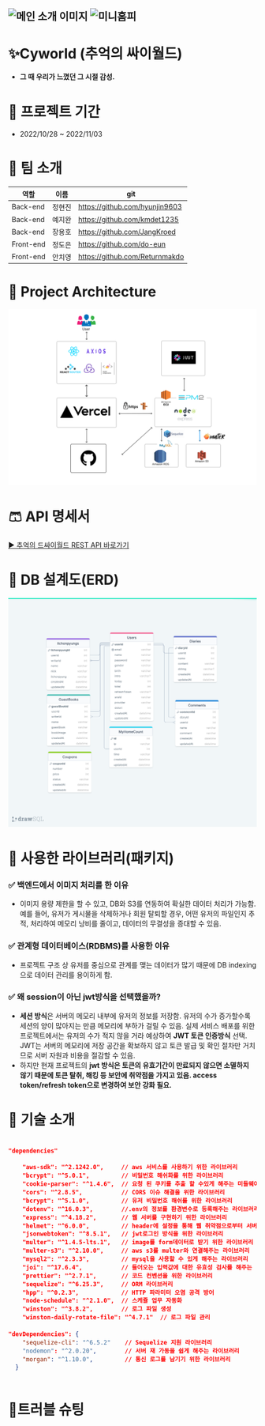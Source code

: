 ![메인 소개 이미지](https://blog.kakaocdn.net/dn/bp5KMh/btrTVgOZGK7/rNVqrrcDI3XvZNb4mJ79W1/img.png)
![미니홈피](https://blog.kakaocdn.net/dn/bgILCg/btrTVUZnmuT/0bLVzhkRYQDjSV96s5RFQ0/img.png)
---------------------------

# ✨Cyworld (추억의 싸이월드)

- **그 때 우리가 느꼈던 그 시절 감성.**

# 📆 프로젝트 기간

- 2022/10/28 ~ 2022/11/03

# 👒 팀 소개
| 역할 | 이름 | git |
| ------ | -- | ----|
| Back-end | 정현진 | https://github.com/hyunjin9603|
| Back-end | 예지완 | https://github.com/kmdet1235|
| Back-end | 장용호 | https://github.com/JangKroed|
| Front-end | 정도은 | https://github.com/do-eun|
| Front-end | 안치영 | https://github.com/Returnmakdo|  


# 👔 Project Architecture

![아키텍처](./img/architecture.png)


# 🩳 API 명세서
[▶ 추억의 드싸이월드 REST API 바로가기](https://www.notion.so/05a9b7f3797647bbba6acfddfcf93a8c?v=f9309d1483704ed7b90d09d77e70a2f7)

# 🧦 DB 설계도(ERD)
![erd최최치최최최최최최최치ㅗ치ㅚ최최최최종](./img/drawSQL-export-2022-11-02_22_07.png)



# 👟 사용한 라이브러리(패키지)


### ✅ 백엔드에서 이미지 처리를 한 이유

- 이미지 용량 제한을 할 수 있고, DB와 S3를 연동하여 확실한 데이터 처리가 가능함. 예를 들어, 유저가 게시물을 삭제하거나 회원 탈퇴할 경우, 어떤 유저의 파일인지 추적, 처리하여 메모리 낭비를 줄이고, 데이터의 무결성을 증대할 수 있음.



### ✅ 관계형 데이터베이스(RDBMS)를 사용한 이유

- 프로젝트 구조 상 유저를 중심으로 관계를 맺는 데이터가 많기 때문에 DB indexing으로 데이터 관리를 용이하게 함.



### ✅ 왜 session이 아닌 jwt방식을 선택했을까?

- **세션 방식**은 서버의 메모리 내부에 유저의 정보를 저장함. 유저의 수가 증가할수록 세션의 양이 많아지는 만큼 메모리에 부하가 걸릴 수 있음. 실제 서비스 배포를 위한 프로젝트에서는 유저의 수가 적지 않을 거라 예상하여 **JWT 토큰 인증방식** 선택. JWT는 서버의 메모리에 저장 공간을 확보하지 않고 토큰 발급 및 확인 절차만 거치므로 서버 자원과 비용을 절감할 수 있음.
- 하지만 현재 프로젝트의 **jwt 방식은 토큰의 유효기간이 만료되지 않으면 소멸하지 않기 때문에 토큰 탈취, 해킹 등 보안에 취약점을 가지고 있음. access token/refresh token으로 변경하여 보안 강화 필요.**

# 💍 기술 소개

```json

"dependencies"
	
    "aws-sdk": "^2.1242.0",     // aws 서비스를 사용하기 위한 라이브러리
    "bcrypt": "^5.0.1",         // 비밀번호 해쉬화를 위한 라이브러리
    "cookie-parser": "^1.4.6",  // 요청 된 쿠키를 추출 할 수있게 해주는 미들웨어
    "cors": "^2.8.5",           // CORS 이슈 해결을 위한 라이브러리
    "bcrypt": "^5.1.0",         // 유저 비밀번호 해쉬를 위한 라이브러리
    "dotenv": "^16.0.3",        //.env의 정보를 환경변수로 등록해주는 라이브러리
    "express": "^4.18.2",       // 웹 서버를 구현하기 위한 라이브러리
    "helmet": "^6.0.0",         // header에 설정을 통해 웹 취약점으로부터 서버 보호
    "jsonwebtoken": "^8.5.1",   // jwt로그인 방식을 위한 라이브러리
    "multer": "^1.4.5-lts.1",   // image를 form데이터로 받기 위한 라이브러리
    "multer-s3": "^2.10.0",     // aws s3를 multer와 연결해주는 라이브러리
    "mysql2": "^2.3.3",         // mysql을 사용할 수 있게 해주는 라이브러리
    "joi": "^17.6.4",           // 들어오는 입력값에 대한 유효성 검사를 해주는 
    "prettier": "^2.7.1",       // 코드 컨벤션을 위한 라이브러리
    "sequelize": "^6.25.3",     // ORM 라이브러리
    "hpp": "^0.2.3",            // HTTP 파라미터 오염 공격 방어
    "node-schedule": "^2.1.0",  // 스케쥴 업무 자동화
    "winston": "^3.8.2",        // 로그 파일 생성
    "winston-daily-rotate-file": "^4.7.1"  // 로그 파일 관리

"devDependencies": {
    "sequelize-cli": "^6.5.2"    // Sequelize 지원 라이브러리
    "nodemon": "^2.0.20",        // 서버 재 가동을 쉽게 해주는 라이브러리
    "morgan": "^1.10.0",         // 통신 로그를 남기기 위한 라이브러리
  }
  
```

# 💎트러블 슈팅

